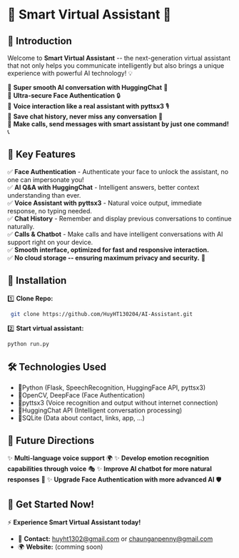 # 🧠 Smart Virtual Assistant 🚀

## 🌟 Introduction

Welcome to **Smart Virtual Assistant** -- the next-generation virtual assistant that not only helps you communicate intelligently but also brings a unique experience with powerful AI technology! 💡

🔹 **Super smooth AI conversation with HuggingChat** 📢  
🔹 **Ultra-secure Face Authentication** 🔒  
🔹 **Voice interaction like a real assistant with pyttsx3** 🎙️  
🔹 **Save chat history, never miss any conversation** 📝  
🔹 **Make calls, send messages with smart assistant by just one command!** 📞  

## 🚀 Key Features

✅ **Face Authentication** - Authenticate your face to unlock the assistant, no one can impersonate you!  
✅ **AI Q&A with HuggingChat** - Intelligent answers, better context understanding than ever.  
✅ **Voice Assistant with pyttsx3** - Natural voice output, immediate response, no typing needed.  
✅ **Chat History** - Remember and display previous conversations to continue naturally.  
✅ **Calls & Chatbot** - Make calls and have intelligent conversations with AI support right on your device.  
✅ **Smooth interface, optimized for fast and responsive interaction.**  
✅ **No cloud storage -- ensuring maximum privacy and security.** 🔐   

## 📌 Installation

1️⃣ **Clone Repo:**  
```bash
 git clone https://github.com/HuyHT130204/AI-Assistant.git

```

2️⃣ **Start virtual assistant:**  
```bash
python run.py
```
 
## 🛠️ Technologies Used
- 🔹Python (Flask, SpeechRecognition, HuggingFace API, pyttsx3)
- 🔹OpenCV, DeepFace (Face Authentication)
- 🔹pyttsx3 (Voice recognition and output without internet connection)
- 🔹HuggingChat API (Intelligent conversation processing)
- 🔹SQLite (Data about contact, links, app, ...)

## 🎯 Future Directions
✨ **Multi-language voice support** 🌍
✨ **Develop emotion recognition capabilities through voice** 🎭
✨ **Improve AI chatbot for more natural responses** 🤖
✨ **Upgrade Face Authentication with more advanced AI** 🛡️

## 🎉 Get Started Now!
⚡ **Experience Smart Virtual Assistant today!**

- 📧 **Contact:** [huyht1302@gmail.com](mailto:huyht1302@gmail.com) or [chaunganpenny@gmail.com](mailto:chaunganpenny@gmail.com)
- 🌍 **Website:** (comming soon)
